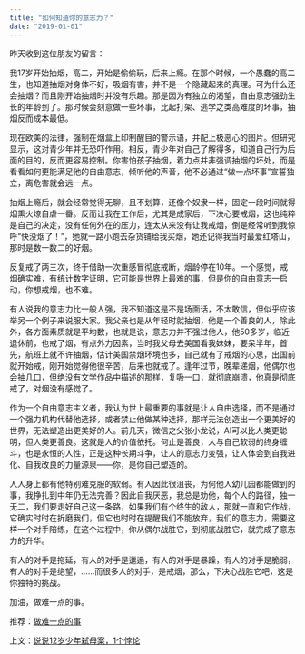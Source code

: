 ```yaml
---
title: "如何知道你的意志力？"
date: "2019-01-01"
---
```


昨天收到这位朋友的留言：

我17岁开始抽烟，高二，开始是偷偷玩，后来上瘾。在那个时候，一个愚蠢的高二生，也知道抽烟对身体不好，吸烟有害，并不是一个隐藏起来的真理。可为什么还会抽烟？而且刚开始抽烟时并没有乐趣。那是因为有独立的渴望，自由意志强劲生长的年龄到了。那时候会刻意做一些坏事，比起打架、逃学之类高难度的坏事，抽烟反而成本最低。

现在欧美的法律，强制在烟盒上印制醒目的警示语，并配上极恶心的图片。但研究显示，这对青少年并无恐吓作用。相反，青少年对自己了解得多，知道自己行为后面的目的，反而更容易控制。你害怕孩子抽烟，着力点并非强调抽烟的坏处，而是看看如何更能满足他的自由意志，倾听他的声音，他不必通过“做一点坏事”宣誓独立，离危害就会远一点。

抽烟上瘾后，就会经常觉得无聊，且不划算，还像个奴隶一样，固定一段时间就得烟熏火燎自虐一番。反而让我在工作后，尤其是成家后，下决心要戒烟，这也纯粹是自己的决定，没有任何外在的压力，连太从来没有让我戒烟，倒是经常听到我惊呼“快没烟了！”，她就一路小跑去杂货铺给我买烟，她还记得我当时最爱红塔山，那时是数一数二的好烟。

反复戒了两三次，终于借助一次重感冒彻底戒断，烟龄停在10年。一个感觉，戒烟确实难，有统计数字证明，它可能是世界上最难的事，但是你的自由意志一启动，你想戒烟，也不难。

有人说我的意志力比一般人强，我不知道这是不是场面话，不太敢信，但似乎应该举另一个例子来说服大家。我父亲也是从年轻时就抽烟，他是一个善良的人，除此外，各方面素质就是平均数，也就是说，意志力并不强过他人，他50多岁，临近退休前，也戒了烟，有点外力因素，当时我父母去美国看我妹妹，要呆半年，首先，航班上就不许抽烟，估计美国禁烟环境也多，自己就有了戒烟的心思，出国前就开始戒，刚开始觉得他很辛苦，后来也就戒了。逢年过节，晚辈递烟，他偶尔也会抽几口，但绝没有文学作品中描述的那样，复吸一口，就彻底崩溃，他真是彻底戒了，对烟没有感觉了。

作为一个自由意志主义者，我认为世上最重要的事就是让人自由选择，而不是通过一个强力机构代替他选择，或者禁止他做某种选择，那样无法创造出一个更美好的世界，无法塑造出更美好的人。前几天，微信之父张小龙说，AI可以比人类更聪明，但人类更善良。这就是人的价值依托。何止是善良，人与自己软弱的终身缠斗，也是永恒的人性，正是这种长期斗争，让人的意志力变强，让人体会到自我进化、自我改良的力量源泉——你，是你自己塑造的。

人人身上都有他特别难克服的软弱。有人因此很沮丧，为何他人幼儿园都能做到的事，我挣扎到中年仍无法完善？因此自我厌恶，我总是劝他，每个人的路径，独一无二，我们要走好自己这一条路，如果我们有个终生的敌人，那就一直和它作战，它确实时时在折磨我们，但它也时时在提醒我们不能放弃，我们的意志力，需要这样一个对手陪练，在这个过程中，你从偶尔战胜它，到彻底战胜它，就完成了意志力的升华。

有人的对手是拖延，有人的对手是邋遢，有人的对手是暴躁，有人的对手是脆弱，有人的对手是绝望，……而很多人的对手，是戒烟，那么，下决心战胜它吧，这是你独特的挑战。

加油，做难一点的事。

推荐：[做难一点的事](http://mp.weixin.qq.com/s?__biz=MjM5NDU0Mjk2MQ==&mid=2651623303&idx=1&sn=ac7c8ccb9e0d17492e0b4edd2ccd310c&chksm=bd7e0b998a09828f7f16ede40fd0f61bf61f4a8221fcc4703c187eff5710dbd0808bbf220d82&scene=21#wechat_redirect)

上文：[说说12岁少年弑母案，1个悖论](http://mp.weixin.qq.com/s?__biz=MjM5NDU0Mjk2MQ==&mid=2651631983&idx=1&sn=1e025f62f3e0901b550a378edb2704a5&chksm=bd7e35718a09bc672c849bdc38db2ff4947654ec44898482fd43df88ce4af24a7959ef4d26ae&scene=21#wechat_redirect)

